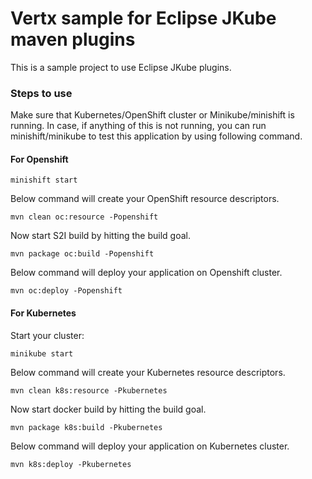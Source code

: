 # Vertx sample for Eclipse JKube maven plugins
This is a sample project to use Eclipse JKube plugins.

### Steps to use

 Make sure that Kubernetes/OpenShift cluster or Minikube/minishift is running. In case, if anything of this is not running, you can
run minishift/minikube to test this application by using following command.



#### For Openshift
```
minishift start
```
Below command will create your OpenShift resource descriptors.
```
mvn clean oc:resource -Popenshift
```

 Now start S2I build  by hitting the build goal.
```
mvn package oc:build -Popenshift
```

 Below command will deploy your application on Openshift cluster.
```
mvn oc:deploy -Popenshift
```

#### For Kubernetes
Start your cluster:
```
minikube start
```
Below command will create your Kubernetes resource descriptors.
```
mvn clean k8s:resource -Pkubernetes
```

 Now start docker build  by hitting the build goal.
```
mvn package k8s:build -Pkubernetes
```

 Below command will deploy your application on Kubernetes cluster.
```
mvn k8s:deploy -Pkubernetes
```

